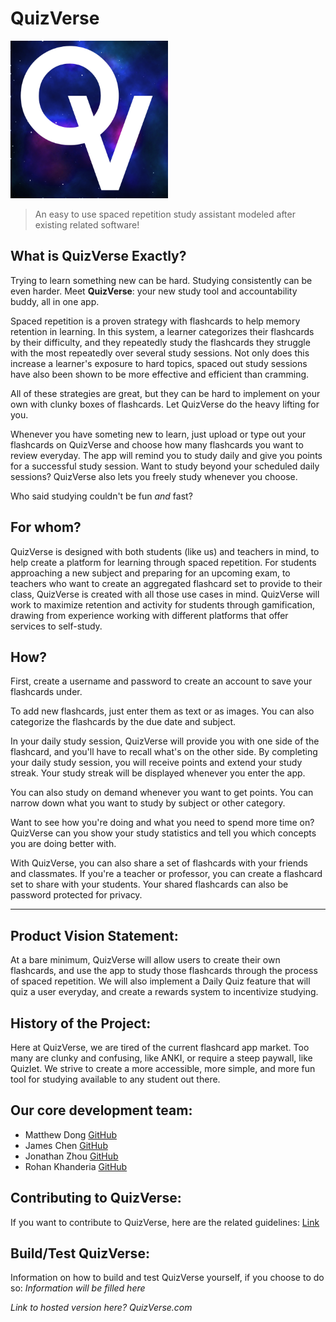 # QuizVerse

<img src="./media/QuizVerseLogo.png" alt= “logo” width="50%" height="50%">

> An easy to use spaced repetition study assistant modeled after existing related software!

## What is QuizVerse Exactly?

Trying to learn something new can be hard. Studying consistently can be even harder. Meet **QuizVerse**: your new study tool and accountability buddy, all in one app.

Spaced repetition is a proven strategy with flashcards to help memory retention in learning. In this system, a learner categorizes their flashcards by their difficulty, and they repeatedly study the flashcards they struggle with the most repeatedly over several study sessions. Not only does this increase a learner's exposure to hard topics, spaced out study sessions have also been shown to be more effective and efficient than cramming.

All of these strategies are great, but they can be hard to implement on your own with clunky boxes of flashcards. Let QuizVerse do the heavy lifting for you.

Whenever you have someting new to learn, just upload or type out your flashcards on QuizVerse and choose how many flashcards you want to review everyday. The app will remind you to study daily and give you points for a successful study session. Want to study beyond your scheduled daily sessions? QuizVerse also lets you freely study whenever you choose.

Who said studying couldn't be fun *and* fast?

## For whom?

QuizVerse is designed with both students (like us) and teachers in mind, to help create a platform for learning through spaced repetition. For students approaching a new subject and preparing for an upcoming exam, to teachers who want to create an aggregated flashcard set to provide to their class, QuizVerse is created with all those use cases in mind. QuizVerse will work to maximize retention and activity for students through gamification, drawing from experience working with different platforms that offer services to self-study.

## How?

First, create a username and password to create an account to save your flashcards under.

To add new flashcards, just enter them as text or as images. You can also categorize the flashcards by the due date and subject.

In your daily study session, QuizVerse will provide you with one side of the flashcard, and you'll have to recall what's on the other side. By completing your daily study session, you will receive points and extend your study streak. Your study streak will be displayed whenever you enter the app.

You can also study on demand whenever you want to get points. You can narrow down what you want to study by subject or other category.

Want to see how you're doing and what you need to spend more time on? QuizVerse can you show your study statistics and tell you which concepts you are doing better with.

With QuizVerse, you can also share a set of flashcards with your friends and classmates. If you're a teacher or professor, you can create a flashcard set to share with your students. Your shared flashcards can also be password protected for privacy.

---
## Product Vision Statement:
At a bare minimum, QuizVerse will allow users to create their own flashcards, and use the app to study those flashcards through the process of spaced repetition.
We will also implement a Daily Quiz feature that will quiz a user everyday, and create a rewards system to incentivize studying.

## History of the Project:

Here at QuizVerse, we are tired of the current flashcard app market. Too many are clunky and confusing, like ANKI, or require a steep paywall, like Quizlet. We strive to create a more accessible, more simple, and more fun tool for studying available to any student out there.

## Our core development team:
* Matthew Dong [GitHub](https://github.com/Matt-J-Dong)
* James Chen [GitHub](https://github.com/1019jchen)
* Jonathan Zhou [GitHub](https://github.com/chiyanz)
* Rohan Khanderia [GitHub](https://github.com/RohanK6)

## Contributing to QuizVerse:
If you want to contribute to QuizVerse, here are the related guidelines: [Link](./CONTRIBUTING.md)

## Build/Test QuizVerse:
Information on how to build and test QuizVerse yourself, if you choose to do so:
*Information will be filled here*

*Link to hosted version here? QuizVerse.com*

<!--Idk this is some comment-->